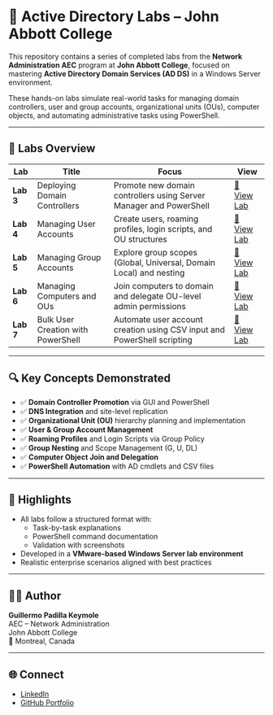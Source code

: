 # 🧪 Active Directory Labs – John Abbott College

This repository contains a series of completed labs from the **Network Administration AEC** program at **John Abbott College**, focused on mastering **Active Directory Domain Services (AD DS)** in a Windows Server environment.

These hands-on labs simulate real-world tasks for managing domain controllers, user and group accounts, organizational units (OUs), computer objects, and automating administrative tasks using PowerShell.

---

## 🧭 Labs Overview

| Lab | Title | Focus | View |
|-----|-------|-------|------|
| **Lab 3** | Deploying Domain Controllers | Promote new domain controllers using Server Manager and PowerShell | [🔗 View Lab](./Lab3_Deploying_Domain_Controllers) |
| **Lab 4** | Managing User Accounts | Create users, roaming profiles, login scripts, and OU structures | [🔗 View Lab](./Lab4_Managing_User_Accounts) |
| **Lab 5** | Managing Group Accounts | Explore group scopes (Global, Universal, Domain Local) and nesting | [🔗 View Lab](./Lab5_Managing_Group_Accounts) |
| **Lab 6** | Managing Computers and OUs | Join computers to domain and delegate OU-level admin permissions | [🔗 View Lab](./Lab6_Managing_Computer_Objects_and_Organizational_Units) |
| **Lab 7** | Bulk User Creation with PowerShell | Automate user account creation using CSV input and PowerShell scripting | [🔗 View Lab](./Lab7_Using_PowerShell_for_Bulk_Users_Creation) |

---

## 🔍 Key Concepts Demonstrated

- ✅ **Domain Controller Promotion** via GUI and PowerShell  
- ✅ **DNS Integration** and site-level replication  
- ✅ **Organizational Unit (OU)** hierarchy planning and implementation  
- ✅ **User & Group Account Management**  
- ✅ **Roaming Profiles** and Login Scripts via Group Policy  
- ✅ **Group Nesting** and Scope Management (G, U, DL)  
- ✅ **Computer Object Join and Delegation**  
- ✅ **PowerShell Automation** with AD cmdlets and CSV files  

---

## 📌 Highlights

- All labs follow a structured format with:
  - Task-by-task explanations  
  - PowerShell command documentation  
  - Validation with screenshots  
- Developed in a **VMware-based Windows Server lab environment**  
- Realistic enterprise scenarios aligned with best practices  

---

## 👨‍💻 Author

**Guillermo Padilla Keymole**  
AEC – Network Administration  
John Abbott College  
📍 Montreal, Canada

---

## 🌐 Connect

- [LinkedIn](https://www.linkedin.com/in/guillermo-padilla-keymole)
- [GitHub Portfolio](https://github.com/GuillermoPKeymole)
